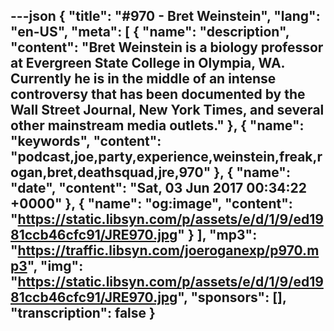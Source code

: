 ---json
{
  "title": "#970 - Bret Weinstein",
  "lang": "en-US",
  "meta": [
    {
      "name": "description",
      "content": "Bret Weinstein is a biology professor at Evergreen State College in Olympia, WA. Currently he is in the middle of an intense controversy that has been documented by the Wall Street Journal, New York Times, and several other mainstream media outlets."
    },
    {
      "name": "keywords",
      "content": "podcast,joe,party,experience,weinstein,freak,rogan,bret,deathsquad,jre,970"
    },
    {
      "name": "date",
      "content": "Sat, 03 Jun 2017 00:34:22 +0000"
    },
    {
      "name": "og:image",
      "content": "https://static.libsyn.com/p/assets/e/d/1/9/ed1981ccb46cfc91/JRE970.jpg"
    }
  ],
  "mp3": "https://traffic.libsyn.com/joeroganexp/p970.mp3",
  "img": "https://static.libsyn.com/p/assets/e/d/1/9/ed1981ccb46cfc91/JRE970.jpg",
  "sponsors": [],
  "transcription": false
}
---
<episode-header />

<timemark seconds="0" />

<transcribe-call-to-action />

<episode-footer />